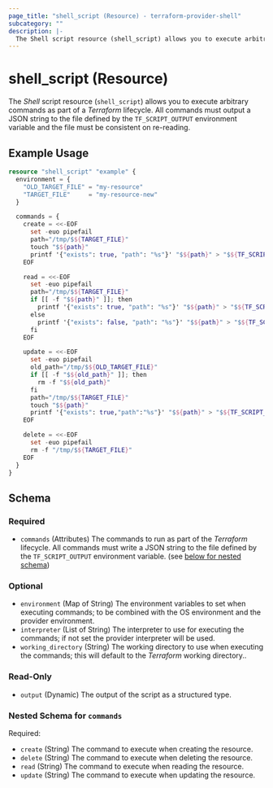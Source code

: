 ```yaml
---
page_title: "shell_script (Resource) - terraform-provider-shell"
subcategory: ""
description: |-
  The Shell script resource (shell_script) allows you to execute arbitrary commands as part of a Terraform lifecycle. All commands must output a JSON string to the file defined by the TF_SCRIPT_OUTPUT environment variable and the file must be consistent on re-reading.
---
```


# shell_script (Resource)

The _Shell_ script resource (`shell_script`) allows you to execute arbitrary commands as part of a _Terraform_ lifecycle. All commands must output a JSON string to the file defined by the `TF_SCRIPT_OUTPUT` environment variable and the file must be consistent on re-reading.

## Example Usage

```terraform
resource "shell_script" "example" {
  environment = {
    "OLD_TARGET_FILE" = "my-resource"
    "TARGET_FILE"     = "my-resource-new"
  }

  commands = {
    create = <<-EOF
      set -euo pipefail
      path="/tmp/$${TARGET_FILE}"
      touch "$${path}"
      printf '{"exists": true, "path": "%s"}' "$${path}" > "$${TF_SCRIPT_OUTPUT}"
    EOF

    read = <<-EOF
      set -euo pipefail
      path="/tmp/$${TARGET_FILE}"
      if [[ -f "$${path}" ]]; then
        printf '{"exists": true, "path": "%s"}' "$${path}" > "$${TF_SCRIPT_OUTPUT}"
      else
        printf '{"exists": false, "path": "%s"}' "$${path}" > "$${TF_SCRIPT_OUTPUT}"
      fi
    EOF

    update = <<-EOF
      set -euo pipefail
      old_path="/tmp/$${OLD_TARGET_FILE}"
      if [[ -f "$${old_path}" ]]; then
        rm -f "$${old_path}"
      fi
      path="/tmp/$${TARGET_FILE}"
      touch "$${path}"
      printf '{"exists": true,"path":"%s"}' "$${path}" > "$${TF_SCRIPT_OUTPUT}"
    EOF

    delete = <<-EOF
      set -euo pipefail
      rm -f "/tmp/$${TARGET_FILE}"
    EOF
  }
}
```

<!-- schema generated by tfplugindocs -->
## Schema

### Required

- `commands` (Attributes) The commands to run as part of the _Terraform_ lifecycle. All commands must write a JSON string to the file defined by the `TF_SCRIPT_OUTPUT` environment variable. (see [below for nested schema](#nestedatt--commands))

### Optional

- `environment` (Map of String) The environment variables to set when executing commands; to be combined with the OS environment and the provider environment.
- `interpreter` (List of String) The interpreter to use for executing the commands; if not set the provider interpreter will be used.
- `working_directory` (String) The working directory to use when executing the commands; this will default to the _Terraform_ working directory..

### Read-Only

- `output` (Dynamic) The output of the script as a structured type.

<a id="nestedatt--commands"></a>
### Nested Schema for `commands`

Required:

- `create` (String) The command to execute when creating the resource.
- `delete` (String) The command to execute when deleting the resource.
- `read` (String) The command to execute when reading the resource.
- `update` (String) The command to execute when updating the resource.
